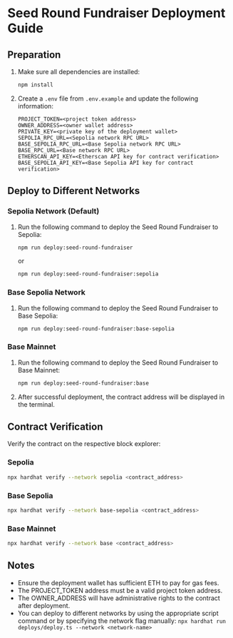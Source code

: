 # Seed Round Fundraiser Deployment Guide

## Preparation

1. Make sure all dependencies are installed:
   ```bash
   npm install
   ```

2. Create a `.env` file from `.env.example` and update the following information:
   ```
   PROJECT_TOKEN=<project token address>
   OWNER_ADDRESS=<owner wallet address>
   PRIVATE_KEY=<private key of the deployment wallet>
   SEPOLIA_RPC_URL=<Sepolia network RPC URL>
   BASE_SEPOLIA_RPC_URL=<Base Sepolia network RPC URL>
   BASE_RPC_URL=<Base network RPC URL>
   ETHERSCAN_API_KEY=<Etherscan API key for contract verification>
   BASE_SEPOLIA_API_KEY=<Base Sepolia API key for contract verification>
   ```

## Deploy to Different Networks

### Sepolia Network (Default)

1. Run the following command to deploy the Seed Round Fundraiser to Sepolia:
   ```bash
   npm run deploy:seed-round-fundraiser
   ```
   or
   ```bash
   npm run deploy:seed-round-fundraiser:sepolia
   ```

### Base Sepolia Network

1. Run the following command to deploy the Seed Round Fundraiser to Base Sepolia:
   ```bash
   npm run deploy:seed-round-fundraiser:base-sepolia
   ```

### Base Mainnet

1. Run the following command to deploy the Seed Round Fundraiser to Base Mainnet:
   ```bash
   npm run deploy:seed-round-fundraiser:base
   ```

2. After successful deployment, the contract address will be displayed in the terminal.

## Contract Verification

Verify the contract on the respective block explorer:

### Sepolia
```bash
npx hardhat verify --network sepolia <contract_address>
```

### Base Sepolia
```bash
npx hardhat verify --network base-sepolia <contract_address>
```

### Base Mainnet
```bash
npx hardhat verify --network base <contract_address>
```

## Notes

- Ensure the deployment wallet has sufficient ETH to pay for gas fees.
- The PROJECT_TOKEN address must be a valid project token address.
- The OWNER_ADDRESS will have administrative rights to the contract after deployment.
- You can deploy to different networks by using the appropriate script command or by specifying the network flag manually: `npx hardhat run deploys/deploy.ts --network <network-name>`